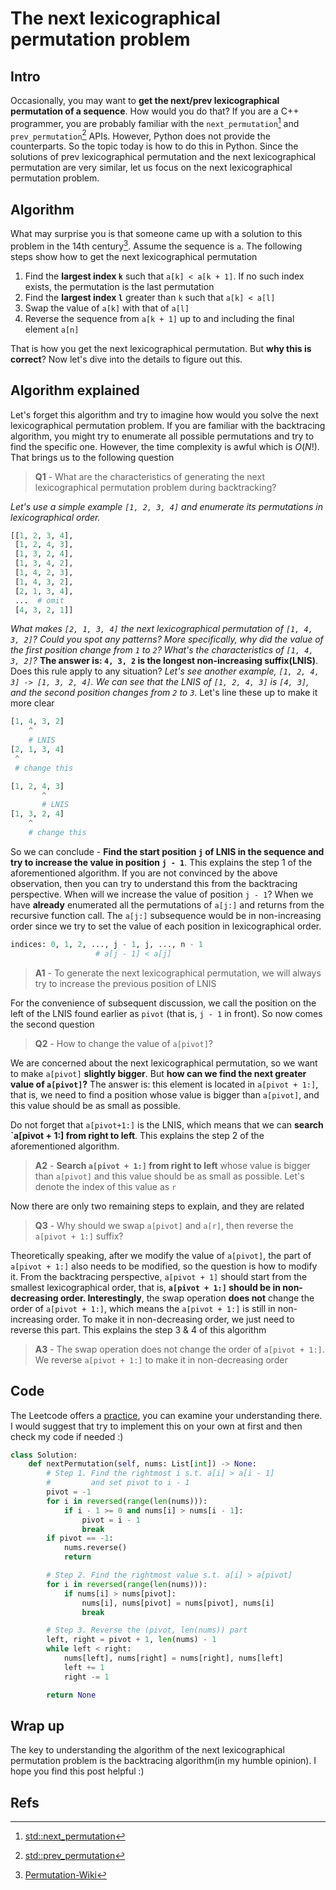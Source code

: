 # The next lexicographical permutation problem


## Intro

Occasionally, you may want to **get the next/prev lexicographical permutation of a sequence**. How would you do that? If you are a C++ programmer, you are probably familiar with the `next_permutation`[^1] and `prev_permutation`[^2] APIs. However, Python does not provide the counterparts. So the topic today is how to do this in Python. Since the solutions of prev lexicographical permutation and the next lexicographical permutation are very similar, let us focus on the next lexicographical permutation problem.

## Algorithm

What may surprise you is that someone came up with a solution to this problem in the 14th century[^3]. Assume the sequence is `a`. The following steps show how to get the next lexicographical permutation
1. Find the **largest index `k`** such that `a[k] < a[k + 1]`. If no such index exists, the permutation is the last permutation
2. Find the **largest index `l`** greater than `k` such that `a[k] < a[l]`
3. Swap the value of `a[k]` with that of `a[l]`
4. Reverse the sequence from `a[k + 1]` up to and including the final element `a[n]`


That is how you get the next lexicographical permutation. But **why this is correct**? Now let's dive into the details to figure out this.

## Algorithm explained

Let's forget this algorithm and try to imagine how would you solve the next lexicographical permutation problem. If you are familiar with the backtracing algorithm, you might try to enumerate all possible permutations and try to find the specific one. However, the time complexity is awful which is $O(N!)$. That brings us to the following question

> **Q1** - What are the characteristics of generating the next lexicographical permutation problem during backtracking?

*Let's use a simple example `[1, 2, 3, 4]` and enumerate its permutations in lexicographical order.*

```Python
[[1, 2, 3, 4],
 [1, 2, 4, 3],
 [1, 3, 2, 4],
 [1, 3, 4, 2],
 [1, 4, 2, 3],
 [1, 4, 3, 2],
 [2, 1, 3, 4],
 ...  # omit
 [4, 3, 2, 1]]
```
*What makes `[2, 1, 3, 4]` the next lexicographical permutation of `[1, 4, 3, 2]`? Could you spot any patterns? More specifically, why did the value of the first position change from `1` to `2`? What's the characteristics of `[1, 4, 3, 2]`?* **The answer is: `4, 3, 2` is the longest non-increasing suffix(LNIS)**. Does this rule apply to any situation? *Let's see another example, `[1, 2, 4, 3] -> [1, 3, 2, 4]`. We can see that the LNIS of `[1, 2, 4, 3]` is `[4, 3]`, and the second position changes from `2` to `3`*. Let's line these up to make it more clear

```Python
[1, 4, 3, 2]
    ^
    # LNIS
[2, 1, 3, 4]
 ^
 # change this

[1, 2, 4, 3]
       ^
       # LNIS
[1, 3, 2, 4]
    ^
    # change this
```

So we can conclude - **Find the start position `j` of LNIS in the sequence and try to increase the value in position `j - 1`**. This explains the step 1 of the aforementioned algorithm. If you are not convinced by the above observation, then you can try to understand this from the backtracing perspective. When will we increase the value of position `j - 1`? When we have **already** enumerated all the permutations of `a[j:]` and returns from the recursive function call. The `a[j:]` subsequence would be in non-increasing order since we try to set the value of each position in lexicographical order.

```Python
indices: 0, 1, 2, ..., j - 1, j, ..., n - 1
                   # a[j - 1] < a[j]
```

> **A1** - To generate the next lexicographical permutation, we will always try to increase the previous position of LNIS

For the convenience of subsequent discussion, we call the position on the left of the LNIS found earlier as `pivot` (that is, `j - 1` in front). So now comes the second question

> **Q2** - How to change the value of `a[pivot]`?

We are concerned about the next lexicographical permutation, so we want to make `a[pivot]` **slightly bigger**. But **how can we find the next greater value of `a[pivot]`?** The answer is: this element is located in `a[pivot + 1:]`, that is, we need to find a position whose value is bigger than `a[pivot]`, and this value should be as small as possible.

Do not forget that `a[pivot+1:]` is the LNIS, which means that we can **search `a[pivot + 1:] from right to left**. This explains the step 2 of the aforementioned algorithm.


> **A2** - **Search `a[pivot + 1:]` from right to left** whose value is bigger than `a[pivot]` and this value should be as small as possible. Let's denote the index of this value as `r`

Now there are only two remaining steps to explain, and they are related

> **Q3** - Why should we swap `a[pivot]` and `a[r]`, then reverse the `a[pivot + 1:]` suffix?

Theoretically speaking, after we modify the value of `a[pivot]`, the part of `a[pivot + 1:]` also needs to be modified, so the question is how to modify it. From the backtracing perspective, `a[pivot + 1]` should start from the smallest lexicographical order, that is, **`a[pivot + 1:]` should be in non-decreasing order. Interestingly**, the swap operation **does not** change the order of `a[pivot + 1:]`, which means the `a[pivot + 1:]` is still in non-increasing order. To make it in non-decreasing order, we just need to reverse this part. This explains the step 3 & 4 of this algorithm

> **A3** - The swap operation does not change the order of `a[pivot + 1:]`. We reverse `a[pivot + 1:]` to make it in non-decreasing order


## Code

The Leetcode offers a [practice](https://leetcode.com/problems/next-permutation/description/), you can examine your understanding there. I would suggest that try to implement this on your own at first and then check my code if needed :)


```Python
class Solution:
    def nextPermutation(self, nums: List[int]) -> None:
        # Step 1. Find the rightmost i s.t. a[i] > a[i - 1]
        #         and set pivot to i - 1
        pivot = -1
        for i in reversed(range(len(nums))):
            if i - 1 >= 0 and nums[i] > nums[i - 1]:
                pivot = i - 1
                break
        if pivot == -1:
            nums.reverse() 
            return

        # Step 2. Find the rightmost value s.t. a[i] > a[pivot]
        for i in reversed(range(len(nums))):
            if nums[i] > nums[pivot]:
                nums[i], nums[pivot] = nums[pivot], nums[i]
                break

        # Step 3. Reverse the (pivot, len(nums)) part
        left, right = pivot + 1, len(nums) - 1
        while left < right:
            nums[left], nums[right] = nums[right], nums[left]
            left += 1
            right -= 1

        return None
```

## Wrap up

The key to understanding the algorithm of the next lexicographical permutation problem is the backtracing algorithm(in my humble opinion). I hope you find this post helpful :)


## Refs

[^1]: [std::next_permutation](https://en.cppreference.com/w/cpp/algorithm/next_permutation)
[^2]: [std::prev_permutation](https://en.cppreference.com/w/cpp/algorithm/prev_permutation)
[^3]: [Permutation-Wiki](https://en.wikipedia.org/wiki/Permutation)

